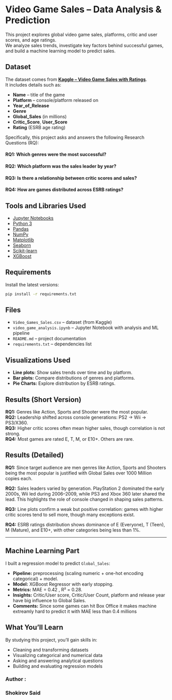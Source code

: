 # Video Game Sales – Data Analysis & Prediction

This project explores global video game sales, platforms, critic and user scores, and age ratings.  
We analyze sales trends, investigate key factors behind successful games, and build a machine learning model to predict sales.

## Dataset

The dataset comes from [**Kaggle – Video Game Sales with Ratings**](https://www.kaggle.com/datasets/rush4ratio/video-game-sales-with-ratings).  
It includes details such as:
- **Name** – title of the game  
- **Platform** – console/platform released on  
- **Year_of_Release**  
- **Genre**  
- **Global_Sales** (in millions)  
- **Critic_Score**, **User_Score**  
- **Rating** (ESRB age rating)  

Specifically, this project asks and answers the following Research Questions (RQ):

#### RQ1: Which genres were the most successful?  
#### RQ2: Which platform was the sales leader by year?  
#### RQ3: Is there a relationship between critic scores and sales?  
#### RQ4: How are games distributed across ESRB ratings?  

## Tools and Libraries Used
- [Jupyter Notebooks](https://jupyter.org)
- [Python 3](https://www.python.org)
- [Pandas](https://pandas.pydata.org)  
- [NumPy](https://numpy.org)  
- [Matplotlib](https://matplotlib.org)  
- [Seaborn](https://seaborn.pydata.org)  
- [Scikit-learn](https://scikit-learn.org)  
- [XGBoost](https://xgboost.ai)  

## Requirements
Install the latest versions:
```bash
pip install -r requirements.txt
```

## Files
- `Video_Games_Sales.csv` – dataset (from Kaggle)  
- `video_game_analysis.ipynb` – Jupyter Notebook with analysis and ML pipeline  
- `README.md` – project documentation  
- `requirements.txt` – dependencies list  

## Visualizations Used
- **Line plots:** Show sales trends over time and by platform.  
- **Bar plots:** Compare distributions of genres and platforms.  
- **Pie Charts:** Explore distribution by ESRB ratings.  

## Results (Short Version)
**RQ1:** Genres like Action, Sports and Shooter were the most popular.    
**RQ2:** Leadership shifted across console generations: PS2 → Wii → PS3/X360.  
**RQ3:** Higher critic scores often mean higher sales, though correlation is not strong.  
**RQ4:** Most games are rated E, T, M, or E10+. Others are rare.  


## Results (Detailed)
**RQ1:** Since target audience are men genres like Action, Sports and Shooters being the most popular is justified with Global Sales over 1000 Million copies each.

**RQ2:** Sales leaders varied by generation. PlayStation 2 dominated the early 2000s, Wii led during 2006–2009, while PS3 and Xbox 360 later shared the lead. This highlights the role of console changed in shaping sales patterns.   

**RQ3:** Line plots confirm a weak but positive correlation: games with higher critic scores tend to sell more, though many exceptions exist.  

**RQ4:** ESRB ratings distribution shows dominance of E (Everyone), T (Teen), M (Mature), and E10+, with other categories being less than 1%.  

---

## Machine Learning Part
I built a regression model to predict `Global_Sales`:  
- **Pipeline:** preprocessing (scaling numeric + one-hot encoding categorical) + model.  
- **Model:** XGBoost Regressor with early stopping.  
- **Metrics:** MAE = 0.42 , R² = 0.28.  
- **Insights:** Critic/User score, Critic/User Count, platform and release year have big influence to Global Sales.  
- **Comments:** Since some games can hit Box Office it makes machine extreamly hard to predict it with MAE less than 0.4 millions
## What You’ll Learn
By studying this project, you’ll gain skills in:  
- Cleaning and transforming datasets  
- Visualizing categorical and numerical data  
- Asking and answering analytical questions  
- Building and evaluating regression models   

### Author :
### Shokirov Said
